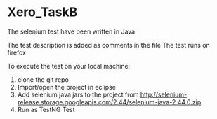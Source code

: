 # Xero_TaskB

The selenium test have been written in Java. 

The test description is added as comments in the file
The test runs on firefox

To execute the test on your local machine:

1. clone the git repo
2. Import/open the project in eclipse
3. Add selenium java jars to the project from http://selenium-release.storage.googleapis.com/2.44/selenium-java-2.44.0.zip
4. Run as TestNG Test
